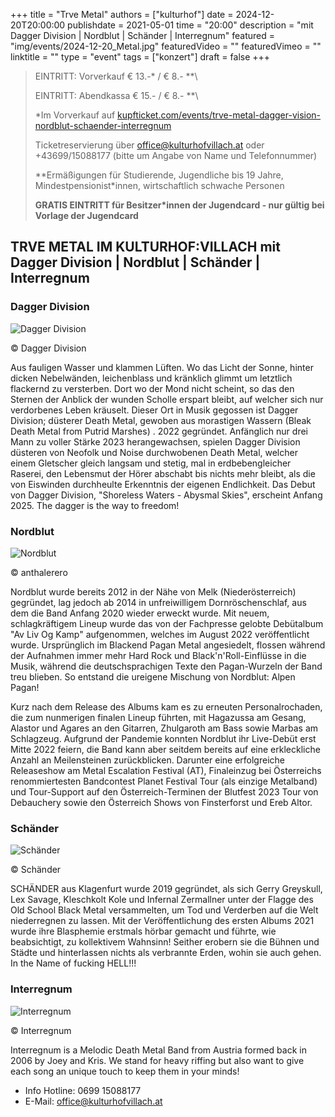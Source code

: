 +++
title = "Trve Metal"
authors = ["kulturhof"]
date = 2024-12-20T20:00:00
publishdate = 2021-05-01
time = "20:00"
description = "mit Dagger Division | Nordblut | Schänder | Interregnum"
featured = "img/events/2024-12-20_Metal.jpg"
featuredVideo = ""
featuredVimeo = ""
linktitle = ""
type = "event"
tags = ["konzert"]
draft = false
+++

> EINTRITT: Vorverkauf € 13.-\* / € 8.- *\*\
> 
> EINTRITT: Abendkassa € 15.- / € 8.- *\*\
>
> \*Im Vorverkauf auf [kupfticket.com/events/trve-metal-dagger-vision-nordblut-schaender-interregnum](https://kupfticket.com/events/trve-metal-dagger-vision-nordblut-schaender-interregnum)
>
> Ticketreservierung über office@kulturhofvillach.at oder +43699/15088177 (bitte um Angabe von Name und Telefonnummer) 
> 
> \*\*Ermäßigungen für Studierende, Jugendliche bis 19 Jahre, Mindestpensionist\*innen, wirtschaftlich schwache Personen
> 
> **GRATIS EINTRITT für Besitzer\*innen der Jugendcard - nur gültig bei Vorlage der Jugendcard**


## TRVE METAL IM KULTURHOF:VILLACH mit Dagger Division | Nordblut | Schänder | Interregnum

### Dagger Division

![Dagger Division](/img/events/2024-12-20_DaggerVision.jpg)

© Dagger Division

Aus fauligen Wasser und klammen Lüften. Wo das Licht der Sonne, hinter dicken Nebelwänden, leichenblass und kränklich glimmt um letztlich flackernd zu versterben. Dort wo der Mond nicht scheint, so das den Sternen der Anblick der wunden Scholle erspart bleibt, auf welcher sich nur verdorbenes Leben kräuselt. Dieser Ort in Musik gegossen ist Dagger Division; düsterer Death Metal, gewoben aus morastigen Wassern (Bleak Death Metal from Putrid Marshes) .
2022 gegründet. Anfänglich nur drei Mann zu voller Stärke 2023 herangewachsen, spielen Dagger Division düsteren von Neofolk und Noise durchwobenen Death Metal, welcher einem Gletscher gleich langsam und stetig, mal in erdbebengleicher Raserei, den Lebensmut der Hörer abschabt bis nichts mehr bleibt, als die von Eiswinden durchheulte Erkenntnis der eigenen Endlichkeit. 
Das Debut von Dagger Division, "Shoreless Waters - Abysmal Skies", erscheint Anfang 2025.  The dagger is the way to freedom!


### Nordblut

![Nordblut](/img/events/2024-12-20_Nordblut_c_anthalerero.jpg)

© anthalerero

Nordblut wurde bereits 2012 in der Nähe von Melk (Niederösterreich) gegründet, lag jedoch ab
2014 in unfreiwilligem Dornröschenschlaf, aus dem die Band Anfang 2020 wieder erweckt wurde.
Mit neuem, schlagkräftigem Lineup wurde das von der Fachpresse gelobte Debütalbum "Av Liv Og
Kamp" aufgenommen, welches im August 2022 veröffentlicht wurde. Ursprünglich im Blackend
Pagan Metal angesiedelt, flossen während der Aufnahmen immer mehr Hard Rock und
Black'n'Roll-Einflüsse in die Musik, während die deutschsprachigen Texte den Pagan-Wurzeln der
Band treu blieben. So entstand die ureigene Mischung von Nordblut: Alpen Pagan!

Kurz nach dem Release des Albums kam es zu erneuten Personalrochaden, die zum nunmerigen
finalen Lineup führten, mit Hagazussa am Gesang, Alastor und Agares an den Gitarren, Zhulgaroth
am Bass sowie Marbas am Schlagzeug. Aufgrund der Pandemie konnten Nordblut ihr Live-Debüt
erst Mitte 2022 feiern, die Band kann aber seitdem bereits auf eine erkleckliche Anzahl an
Meilensteinen zurückblicken. Darunter eine erfolgreiche Releaseshow am Metal Escalation Festival
(AT), Finaleinzug bei Österreichs renommiertesten Bandcontest Planet Festival Tour (als einzige
Metalband) und Tour-Support auf den Österreich-Terminen der Blutfest 2023 Tour von Debauchery
sowie den Österreich Shows von Finsterforst und Ereb Altor.


### Schänder

![Schänder](/img/events/2024-12-20_Schaender.jpg)

© Schänder

SCHÄNDER aus Klagenfurt wurde 2019 gegründet, als sich Gerry Greyskull, Lex Savage, Kleschkolt Kole und Infernal Zermallner unter der Flagge des Old School Black Metal versammelten, um Tod und Verderben auf die Welt niederregnen zu lassen. Mit der Veröffentlichung des ersten Albums 2021 wurde ihre Blasphemie erstmals hörbar gemacht und führte, wie beabsichtigt, zu kollektivem Wahnsinn! Seither erobern sie die Bühnen und Städte und hinterlassen nichts als verbrannte Erden, wohin sie auch gehen. In the Name of fucking HELL!!!


### Interregnum

![Interregnum](/img/events/2024-12-20_Interregnum.png)

© Interregnum

Interregnum is a Melodic Death Metal Band from Austria formed back in 2006 by Joey and Kris. We stand for heavy riffing but also want to give each song an unique touch to keep them in your minds!


- Info Hotline: 0699 15088177 
- E-Mail: office@kulturhofvillach.at
